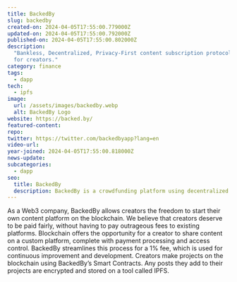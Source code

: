 ```yaml
---
title: BackedBy
slug: backedby
created-on: 2024-04-05T17:55:00.779000Z
updated-on: 2024-04-05T17:55:00.792000Z
published-on: 2024-04-05T17:55:00.802000Z
description:
  "Bankless, Decentralized, Privacy-First content subscription protocol
  for creators."
category: finance
tags:
  - dapp
tech:
  - ipfs
image:
  url: /assets/images/backedby.webp
  alt: BackedBy Logo
website: https://backed.by/
featured-content:
repo:
twitter: https://twitter.com/backedbyapp?lang=en
video-url:
year-joined: 2024-04-05T17:55:00.818000Z
news-update:
subcategories:
  - dapp
seo:
  title: BackedBy
  description: BackedBy is a crowdfunding platform using decentralized technologies.
---
```


As a Web3 company, BackedBy allows creators the freedom to start their own content platform on the blockchain. We believe that creators deserve to be paid fairly, without having to pay outrageous fees to existing platforms. Blockchain offers the opportunity for a creator to share content on a custom platform, complete with payment processing and access control. BackedBy streamlines this process for a 1% fee, which is used for continuous improvement and development. Creators make projects on the blockchain using BackedBy’s Smart Contracts. Any posts they add to their projects are encrypted and stored on a tool called IPFS.
